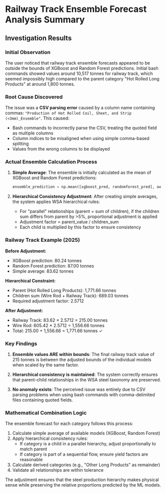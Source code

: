 # Railway Track Ensemble Forecast Analysis Summary

## Investigation Results

### Initial Observation
The user noticed that railway track ensemble forecasts appeared to be outside the bounds of XGBoost and Random Forest predictions. Initial bash commands showed values around 10,517 tonnes for railway track, which seemed impossibly high compared to the parent category "Hot Rolled Long Products" at around 1,800 tonnes.

### Root Cause Discovered
The issue was a **CSV parsing error** caused by a column name containing commas: `"Production of Hot Rolled Coil, Sheet, and Strip (<3mm)_Ensemble"`. This caused:
- Bash commands to incorrectly parse the CSV, treating the quoted field as multiple columns
- Column indices to be misaligned when using simple comma-based splitting
- Values from the wrong columns to be displayed

### Actual Ensemble Calculation Process

1. **Simple Average**: The ensemble is initially calculated as the mean of XGBoost and Random Forest predictions:
   ```python
   ensemble_prediction = np.mean([xgboost_pred, randomforest_pred], axis=0)
   ```

2. **Hierarchical Consistency Adjustment**: After creating simple averages, the system applies WSA hierarchical rules:
   - For "parallel" relationships (parent = sum of children), if the children sum differs from parent by >5%, proportional adjustment is applied
   - Adjustment factor = parent_value / children_sum
   - Each child is multiplied by this factor to ensure consistency

### Railway Track Example (2025)

**Before Adjustment:**
- XGBoost prediction: 80.24 tonnes
- Random Forest prediction: 87.00 tonnes
- Simple average: 83.62 tonnes

**Hierarchical Constraint:**
- Parent (Hot Rolled Long Products): 1,771.66 tonnes
- Children sum (Wire Rod + Railway Track): 689.03 tonnes
- Required adjustment factor: 2.5712

**After Adjustment:**
- Railway Track: 83.62 × 2.5712 = 215.00 tonnes
- Wire Rod: 605.42 × 2.5712 = 1,556.66 tonnes
- Total: 215.00 + 1,556.66 = 1,771.66 tonnes ✓

### Key Findings

1. **Ensemble values ARE within bounds**: The final railway track value of 215 tonnes is between the adjusted bounds of the individual models when scaled by the same factor.

2. **Hierarchical consistency is maintained**: The system correctly ensures that parent-child relationships in the WSA steel taxonomy are preserved.

3. **No anomaly exists**: The perceived issue was entirely due to CSV parsing problems when using bash commands with comma-delimited files containing quoted fields.

### Mathematical Combination Logic

The ensemble forecast for each category follows this process:

1. Calculate simple average of available models (XGBoost, Random Forest)
2. Apply hierarchical consistency rules:
   - If category is a child in a parallel hierarchy, adjust proportionally to match parent
   - If category is part of a sequential flow, ensure yield factors are reasonable
3. Calculate derived categories (e.g., "Other Long Products" as remainder)
4. Validate all relationships are within tolerance

The adjustment ensures that the steel production hierarchy makes physical sense while preserving the relative proportions predicted by the ML models.